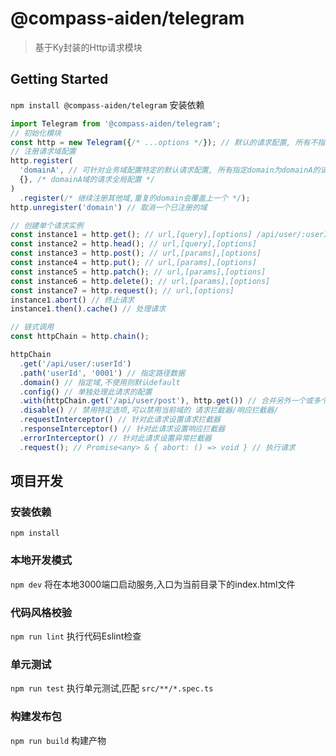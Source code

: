 # @compass-aiden/telegram
> 基于Ky封装的Http请求模块

## Getting Started

`npm install @compass-aiden/telegram` 安装依赖

```typescript
import Telegram from '@compass-aiden/telegram';
// 初始化模块
const http = new Telegram({/* ...options */}); // 默认的请求配置, 所有不指定domain的请求都会应用此配置
// 注册请求域配置
http.register(
  'domainA', // 可针对业务域配置特定的默认请求配置, 所有指定domain为domainA的请求都会应用domainA域的请求配置
  {}, /* domainA域的请求全局配置 */
)
  .register(/* 继续注册其他域,重复的domain会覆盖上一个 */);
http.unregister('domain') // 取消一个已注册的域

// 创建单个请求实例
const instance1 = http.get(); // url,[query],[options] /api/user/:userId
const instance2 = http.head(); // url,[query],[options]
const instance3 = http.post(); // url,[params],[options]
const instance4 = http.put(); // url,[params],[options]
const instance5 = http.patch(); // url,[params],[options]
const instance6 = http.delete(); // url,[params],[options]
const instance7 = http.request(); // url,[options]
instance1.abort() // 终止请求
instance1.then().cache() // 处理请求

// 链式调用
const httpChain = http.chain();

httpChain
  .get('/api/user/:userId')
  .path('userId', '0001') // 指定路径数据
  .domain() // 指定域,不使用则默认default
  .config() // 单独处理此请求的配置
  .with(httpChain.get('/api/user/post'), http.get()) // 合并另外一个或多个请求,被合并的请求是否使用request先行触发均可
  .disable() // 禁用特定选项,可以禁用当前域的 请求拦截器/响应拦截器/
  .requestInterceptor() // 针对此请求设置请求拦截器
  .responseInterceptor() // 针对此请求设置响应拦截器
  .errorInterceptor() // 针对此请求设置异常拦截器
  .request(); // Promise<any> & { abort: () => void } // 执行请求
```

## 项目开发

### 安装依赖

`npm install`

### 本地开发模式

`npm dev` 将在本地3000端口启动服务,入口为当前目录下的index.html文件

### 代码风格校验

`npm run lint` 执行代码Eslint检查

### 单元测试

`npm run test` 执行单元测试,匹配 `src/**/*.spec.ts`

### 构建发布包

`npm run build` 构建产物
